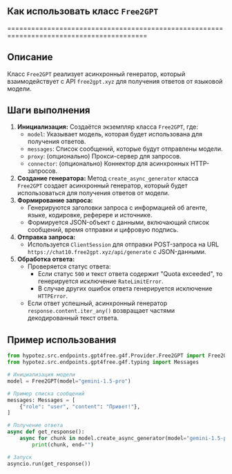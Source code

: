 ## Как использовать класс `Free2GPT`
=========================================================================================

Описание
-------------------------
Класс `Free2GPT` реализует асинхронный генератор, который взаимодействует с API `free2gpt.xyz` для получения ответов от языковой модели.

Шаги выполнения
-------------------------
1. **Инициализация:** Создаётся экземпляр класса `Free2GPT`, где:
    - `model`:  Указывает модель, которая будет использована для получения ответов.
    - `messages`: Список сообщений, которые будут отправлены модели.
    - `proxy`: (опционально)  Прокси-сервер для запросов.
    - `connector`: (опционально)  Коннектор для асинхронных HTTP-запросов.
2. **Создание генератора:**  Метод `create_async_generator` класса `Free2GPT` создает асинхронный генератор, который будет использоваться для получения ответов от модели.
3. **Формирование запроса:**
    - Генерируются заголовки запроса с информацией об агенте, языке, кодировке, реферере и источнике.
    - Формируется JSON-объект с данными, включающий список сообщений, время отправки и цифровую подпись.
4. **Отправка запроса:**
    - Используется `ClientSession` для отправки POST-запроса на URL `https://chat10.free2gpt.xyz/api/generate` с JSON-данными.
5. **Обработка ответа:**
    - Проверяется статус ответа:
        - Если статус `500` и текст ответа содержит "Quota exceeded", то генерируется исключение `RateLimitError`.
        - В случае других ошибок ответа генерируется исключение `HTTPError`.
    -  Если ответ успешный, асинхронный генератор  `response.content.iter_any()`  возвращает частями декодированный текст ответа.

Пример использования
-------------------------

```python
from hypotez.src.endpoints.gpt4free.g4f.Provider.Free2GPT import Free2GPT
from hypotez.src.endpoints.gpt4free.g4f.typing import Messages

# Инициализация модели
model = Free2GPT(model="gemini-1.5-pro")

# Пример списка сообщений 
messages: Messages = [
    {"role": "user", "content": "Привет!"},
]

# Получение ответа
async def get_response():
    async for chunk in model.create_async_generator(model="gemini-1.5-pro", messages=messages):
        print(chunk, end="")

# Запуск 
asyncio.run(get_response())
```